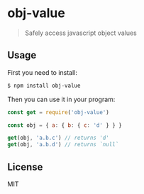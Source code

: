 # obj-value

> Safely access javascript object values

## Usage

First you need to install:

```bash
$ npm install obj-value
```

Then you can use it in your program:

```js
const get = require('obj-value')

const obj = { a: { b: { c: 'd' } } }

get(obj, 'a.b.c') // returns 'd'
get(obj, 'a.b.d') // returns `null`
```

## License

MIT

